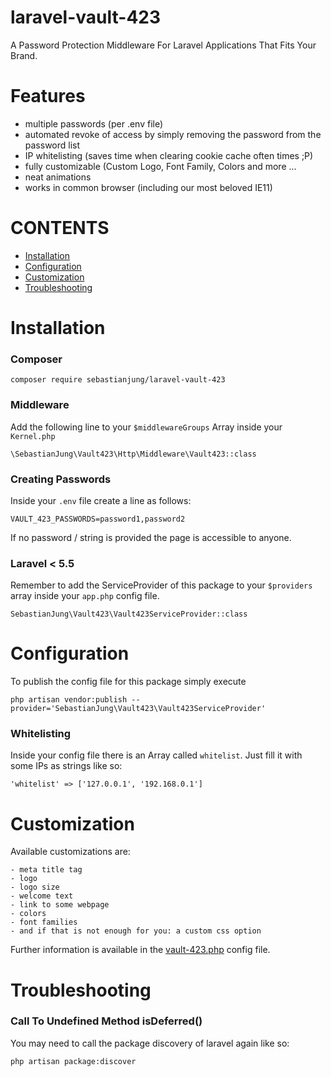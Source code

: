 # laravel-vault-423
A Password Protection Middleware For Laravel Applications That Fits Your Brand.


# Features
- multiple passwords (per .env file)
- automated revoke of access by simply removing the password from the password list
- IP whitelisting (saves time when clearing cookie cache often times ;P)
- fully customizable (Custom Logo, Font Family, Colors and more ...
- neat animations
- works in common browser (including our most beloved IE11)


# CONTENTS
- [Installation](#installation)
- [Configuration](#configuration)
- [Customization](#customization)
- [Troubleshooting](#troubleshooting)


# Installation
### Composer
```
composer require sebastianjung/laravel-vault-423
```


### Middleware
Add the following line to your `$middlewareGroups` Array inside your `Kernel.php`
```
\SebastianJung\Vault423\Http\Middleware\Vault423::class
```


### Creating Passwords
Inside your `.env` file create a line as follows:
```
VAULT_423_PASSWORDS=password1,password2
```
If no password / string is provided the page is accessible to anyone.


### Laravel < 5.5
Remember to add the ServiceProvider of this package to your `$providers` array inside your `app.php` config file.
```
SebastianJung\Vault423\Vault423ServiceProvider::class
```

# Configuration
To publish the config file for this package simply execute
```
php artisan vendor:publish --provider='SebastianJung\Vault423\Vault423ServiceProvider'
```

### Whitelisting
Inside your config file there is an Array called `whitelist`. Just fill it with some IPs as strings like so:
```
'whitelist' => ['127.0.0.1', '192.168.0.1']
```

# Customization
Available customizations are:
```
- meta title tag
- logo
- logo size
- welcome text
- link to some webpage
- colors
- font families
- and if that is not enough for you: a custom css option
```
Further information is available in the [vault-423.php](https://github.com/sebastianjung/laravel-vault-423/blob/master/src/config/vault-423.php) config file.

# Troubleshooting
### Call To Undefined Method isDeferred()
You may need to call the package discovery of laravel again like so:
```
php artisan package:discover
```
